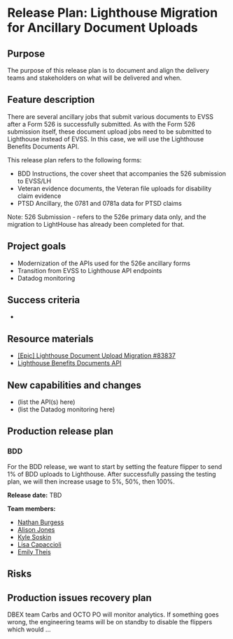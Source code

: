 # Release Plan: Lighthouse Migration for Ancillary Document Uploads

## Purpose
The purpose of this release plan is to document and align the delivery teams and stakeholders on what will be delivered and when. 

## Feature description
There are several ancillary jobs that submit various documents to EVSS after a Form 526 is successfully submitted. As with the Form 526 submission itself, these document upload jobs need to be submitted to Lighthouse instead of EVSS. In this case, we will use the Lighthouse Benefits Documents API.

This release plan refers to the following forms: 
- BDD Instructions, the cover sheet that accompanies the 526 submission to EVSS/LH
- Veteran evidence documents, the Veteran file uploads for disability claim evidence 
- PTSD Ancillary, the 0781 and 0781a data for PTSD claims

Note: 526 Submission - refers to the 526e primary data only, and the migration to LightHouse has already been completed for that. 


## Project goals
- Modernization of the APIs used for the 526e ancillary forms
- Transition from EVSS to Lighthouse API endpoints
- Datadog monitoring

## Success criteria
- 

## Resource materials
- [[Epic] Lighthouse Document Upload Migration #83837](https://github.com/department-of-veterans-affairs/va.gov-team/issues/83837)
- [Lighthouse Benefits Documents API](https://dev-developer.va.gov/explore/api/benefits-documents/docs?version=current)


## New capabilities and changes
- (list the API(s) here)
- (list the Datadog monitoring here)

## Production release plan

### BDD 
For the BDD release, we want to start by setting the feature flipper to send 1% of BDD uploads to Lighthouse. 
After successfully passing the testing plan, we will then increase usage to 5%, 50%, then 100%.

**Release date:** TBD

**Team members:**
- [Nathan Burgess](https://github.com/NB28VT)
- [Alison Jones](http://www.github.com/ajones446)
- [Kyle Soskin](https://github.com/kylesoskin)
- [Lisa Capaccioli](https://github.com/lisacapaccioli)
- [Emily Theis](https://github.com/emilytheis)


## Risks

## Production issues recovery plan
DBEX team Carbs and OCTO PO will monitor analytics. If something goes wrong, the engineering teams will be on standby to disable the flippers which would ... 
